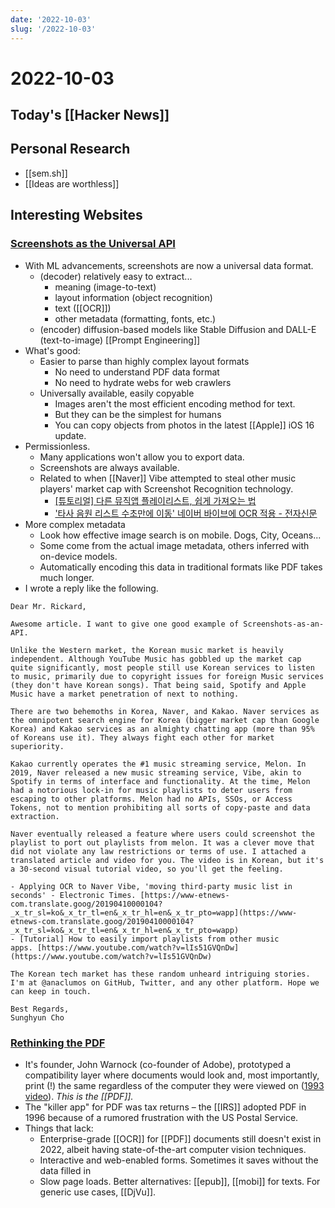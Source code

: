 ```yaml
---
date: '2022-10-03'
slug: '/2022-10-03'
---
```


# 2022-10-03

## Today's [[Hacker News]]

## Personal Research

- [[sem.sh]]
- [[Ideas are worthless]]

## Interesting Websites

### [Screenshots as the Universal API](https://matt-rickard.ghost.io/screenshots-as-the-universal-api/?ref=Matt+Rickard-newsletter)

- With ML advancements, screenshots are now a universal data format.
  - (decoder) relatively easy to extract...
    - meaning (image-to-text)
    - layout information (object recognition)
    - text ([[OCR]])
    - other metadata (formatting, fonts, etc.)
  - (encoder) diffusion-based models like Stable Diffusion and DALL-E (text-to-image) [[Prompt Engineering]]
- What's good:
  - Easier to parse than highly complex layout formats
    - No need to understand PDF data format
    - No need to hydrate webs for web crawlers
  - Universally available, easily copyable
    - Images aren't the most efficient encoding method for text.
    - But they can be the simplest for humans
    - You can copy objects from photos in the latest [[Apple]] iOS 16 update.
- Permissionless.
  - Many applications won't allow you to export data.
  - Screenshots are always available.
  - Related to when [[Naver]] Vibe attempted to steal other music players' market cap with Screenshot Recognition technology.
    - [[튜토리얼] 다른 뮤직앱 플레이리스트, 쉽게 가져오는 법](https://www.youtube.com/watch?v=lIs51GVQnDw)
    - ['타사 음원 리스트 수초만에 이동' 네이버 바이브에 OCR 적용 - 전자신문](https://www.etnews.com/20190410000104)
- More complex metadata
  - Look how effective image search is on mobile. Dogs, City, Oceans...
  - Some come from the actual image metadata, others inferred with on-device models.
  - Automatically encoding this data in traditional formats like PDF takes much longer.
- I wrote a reply like the following.

```
Dear Mr. Rickard,

Awesome article. I want to give one good example of Screenshots-as-an-API.

Unlike the Western market, the Korean music market is heavily independent. Although YouTube Music has gobbled up the market cap quite significantly, most people still use Korean services to listen to music, primarily due to copyright issues for foreign Music services (they don't have Korean songs). That being said, Spotify and Apple Music have a market penetration of next to nothing.

There are two behemoths in Korea, Naver, and Kakao. Naver services as the omnipotent search engine for Korea (bigger market cap than Google Korea) and Kakao services as an almighty chatting app (more than 95% of Koreans use it). They always fight each other for market superiority.

Kakao currently operates the #1 music streaming service, Melon. In 2019, Naver released a new music streaming service, Vibe, akin to Spotify in terms of interface and functionality. At the time, Melon had a notorious lock-in for music playlists to deter users from escaping to other platforms. Melon had no APIs, SSOs, or Access Tokens, not to mention prohibiting all sorts of copy-paste and data extraction.

Naver eventually released a feature where users could screenshot the playlist to port out playlists from melon. It was a clever move that did not violate any law restrictions or terms of use. I attached a translated article and video for you. The video is in Korean, but it's a 30-second visual tutorial video, so you'll get the feeling.

- Applying OCR to Naver Vibe, 'moving third-party music list in seconds' - Electronic Times. [https://www-etnews-com.translate.goog/20190410000104?_x_tr_sl=ko&_x_tr_tl=en&_x_tr_hl=en&_x_tr_pto=wapp](https://www-etnews-com.translate.goog/20190410000104?_x_tr_sl=ko&_x_tr_tl=en&_x_tr_hl=en&_x_tr_pto=wapp)
- [Tutorial] How to easily import playlists from other music apps. [https://www.youtube.com/watch?v=lIs51GVQnDw](https://www.youtube.com/watch?v=lIs51GVQnDw)

The Korean tech market has these random unheard intriguing stories. I'm at @anaclumos on GitHub, Twitter, and any other platform. Hope we can keep in touch.

Best Regards,
Sunghyun Cho

```

### [Rethinking the PDF](https://matt-rickard.com/rethinking-the-pdf)

- It's founder, John Warnock (co-founder of Adobe), prototyped a compatibility layer where documents would look and, most importantly, print (!) the same regardless of the computer they were viewed on ([1993 video](https://www.youtube.com/watch?v=qRrpyY8KPWE)). _This is the [[PDF]]._
- The "killer app" for PDF was tax returns – the [[IRS]] adopted PDF in 1996 because of a rumored frustration with the US Postal Service.
- Things that lack:
  - Enterprise-grade [[OCR]] for [[PDF]] documents still doesn't exist in 2022, albeit having state-of-the-art computer vision techniques.
  - Interactive and web-enabled forms. Sometimes it saves without the data filled in
  - Slow page loads. Better alternatives: [[epub]], [[mobi]] for texts. For generic use cases, [[DjVu]].
